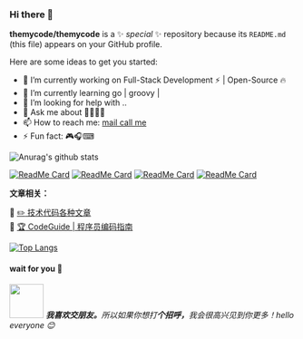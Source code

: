 ### Hi there 👋


**themycode/themycode** is a ✨ _special_ ✨ repository because its `README.md` (this file) appears on your GitHub profile.

Here are some ideas to get you started:

- 🔭 I’m currently working on Full-Stack Development ⚡ | Open-Source 🔥
- 🌱 I’m currently learning  go | groovy | 
- 🤔 I’m looking for help with ..
- 💬 Ask me about  🍨👨‍💻🥱
- 📫 How to reach me: [mail call me](icloudsman@gmail.com)
- ⚡ Fun fact: 🎮🎧⌨

![Anurag's github stats](https://github-readme-stats.vercel.app/api?username=themycode&hide=prs&show_icons=true&count_private=true&title_color=fff&icon_color=483D8B&text_color=9f9f9f&bg_color=DEG,FF7F50,7FFFD4,00CED1,FAEBD7,483D8B&show_owner=False)



[![ReadMe Card](https://github-readme-stats.vercel.app/api/pin/?username=themycode&repo=itstack-demo-design&title_color=fff&icon_color=79ff97)](https://github.com/themycode/itstack-demo-design)
[![ReadMe Card](https://github-readme-stats.vercel.app/api/pin/?username=themycode&repo=FunTester&title_color=fff&icon_color=79ff97)](https://github.com/themycode/FunTester)
[![ReadMe Card](https://github-readme-stats.vercel.app/api/pin/?username=themycode&repo=interview&title_color=fff&icon_color=79ff97)](https://github.com/themycode/interview)
[![ReadMe Card](https://github-readme-stats.vercel.app/api/pin/?username=themycode&repo=CodeGuide&title_color=fff&icon_color=79ff97)](https://github.com/themycode/CodeGuide)




**文章相关：** 

📕 [:pencil2: 技术代码各种文章](https://github.com/themycode/FunTester/blob/okay/document/directory.markdown)  
📕 [:trophy: CodeGuide | 程序员编码指南](https://github.com/themycode/CodeGuide)



[![Top Langs](https://github-readme-stats.vercel.app/api/top-langs/?username=themycode&layout=compact)](https://github.com/themycode/github-readme-stats)


#### wait for you 🤞
<p style="text-align: left;"><a target="_blank" rel="noopener noreferrer" href="https://camo.githubusercontent.com/ec0df7b334d15078e980be8f26f35f1bd6f004eaa4a121db42fed361360c1817/68747470733a2f2f6d656469612e67697068792e636f6d2f6d656469612f4c6e516a7057614f4e386e68723231764e572f67697068792e676966"><img src="https://camo.githubusercontent.com/ec0df7b334d15078e980be8f26f35f1bd6f004eaa4a121db42fed361360c1817/68747470733a2f2f6d656469612e67697068792e636f6d2f6d656469612f4c6e516a7057614f4e386e68723231764e572f67697068792e676966" width="60" data-canonical-src="https://media.giphy.com/media/LnQjpWaON8nhr21vNW/giphy.gif" style="max-width:100%;"></a> <em _msthash="3599557" _msttexthash="276600532"><b _istranslated="1">我喜欢交朋友。</b>所以如果你想打<b _istranslated="1">个招呼，</b>我会很高兴见到你更多！hello everyone <g-emoji class="g-emoji" alias="blush" fallback-src="https://github.githubassets.com/images/icons/emoji/unicode/1f60a.png" _istranslated="1">😊</g-emoji></em> </p>
